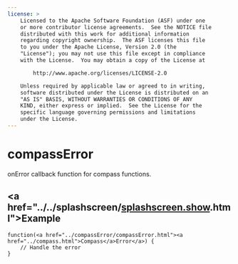 ```yaml
---
license: >
    Licensed to the Apache Software Foundation (ASF) under one
    or more contributor license agreements.  See the NOTICE file
    distributed with this work for additional information
    regarding copyright ownership.  The ASF licenses this file
    to you under the Apache License, Version 2.0 (the
    "License"); you may not use this file except in compliance
    with the License.  You may obtain a copy of the License at

        http://www.apache.org/licenses/LICENSE-2.0

    Unless required by applicable law or agreed to in writing,
    software distributed under the License is distributed on an
    "AS IS" BASIS, WITHOUT WARRANTIES OR CONDITIONS OF ANY
    KIND, either express or implied.  See the License for the
    specific language governing permissions and limitations
    under the License.
---
```


# compassError

onError callback function for compass functions.

## <a href="../../splashscreen/<a href="../../splashscreen/splashscreen.show.html">splashscreen.show</a>.html">Example</a>

    function(<a href="../compassError/compassError.html"><a href="../compass.html">Compass</a>Error</a>) {
        // Handle the error
    }
